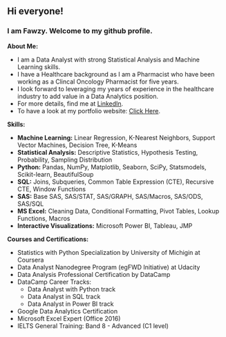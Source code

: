 ## Hi everyone!
### I am Fawzy. Welcome to my github profile.



**About Me:**
- I am a Data Analyst with strong Statistical Analysis and Machine Learning skills.
- I have a Healthcare background as I am a Pharmacist who have been working as a Clincal Oncology Pharmacist for five years.
- I look forward to leveraging my years of experience in the healthcare industry to add value in a Data Analytics position. 
- For more details, find me at [LinkedIn](https://www.linkedin.com/in/fawzy-almatary/).
- To have a look at my portfolio website: [Click Here](https://fawzyalmatary.com/).

**Skills:**
- **Machine Learning:** Linear Regression, K-Nearest Neighbors, Support Vector Machines, Decision Tree, K-Means
-	**Statistical Analysis:** Descriptive Statistics, Hypothesis Testing, Probability, Sampling Distribution
- **Python:** Pandas, NumPy, Matplotlib, Seaborn, SciPy, Statsmodels, Scikit-learn, BeautifulSoup
- **SQL:** Joins, Subqueries, Common Table Expression (CTE), Recursive CTE, Window Functions
- **SAS:** Base SAS, SAS/STAT, SAS/GRAPH, SAS/Macros, SAS/ODS, SAS/SQL
- **MS Excel:** Cleaning Data, Conditional Formatting, Pivot Tables, Lookup Functions, Macros
- **Interactive Visualizations:** Microsoft Power BI, Tableau, JMP

**Courses and Certifications:**
- Statistics with Python Specialization by University of Michigin at Coursera
- Data Analyst Nanodegree Program (egFWD Initiative) at Udacity
- Data Analysis Professional Certification by DataCamp
- DataCamp Career Tracks:
  * Data Analyst with Python track
  * Data Analyst in SQL track
  * Data Analyst in Power BI track
- Google Data Analytics Certification
- Microsoft Excel Expert (Office 2016)
- IELTS General Training: Band 8 - Advanced (C1 level)
